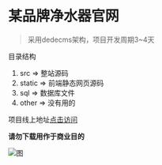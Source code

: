 某品牌净水器官网
==

> 采用dedecms架构，项目开发周期3~4天

目录结构
 1. src => 整站源码
 2. static => 前端静态网页源码
 3. sql => 数据库文件
 4. other => 没有用的
 

项目线上地址[点击访问][1]


  [1]: http://hx.bhujw.cn/
  
**请勿下载用作于商业目的**

![图](https://github.com/guodongxiaren/ImageCache/raw/jingshuiqi/other/other.png)
